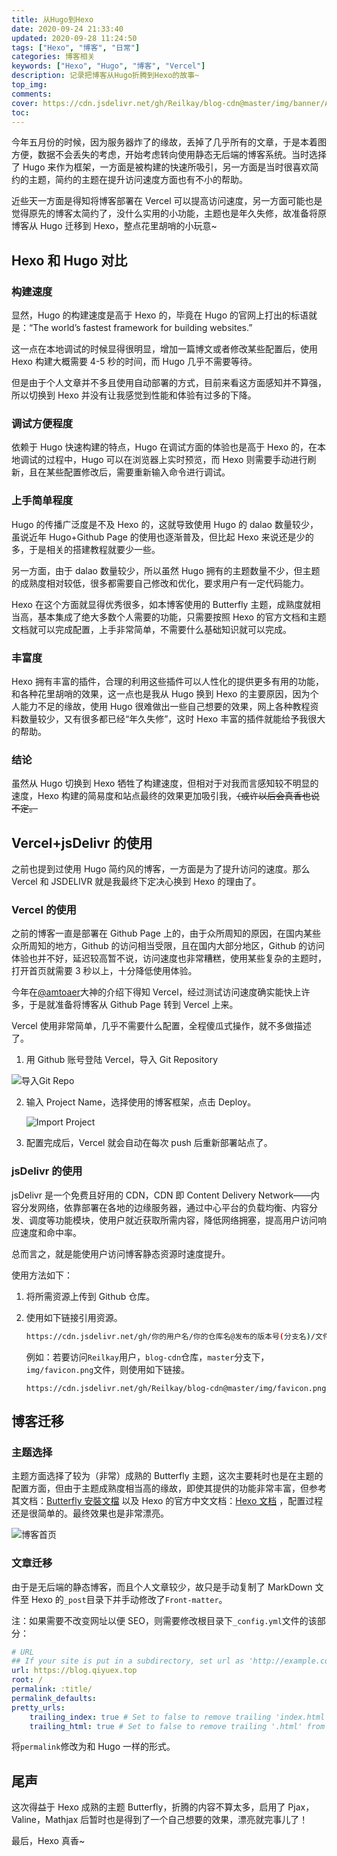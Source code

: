 ```yaml
---
title: 从Hugo到Hexo
date: 2020-09-24 21:33:40
updated: 2020-09-28 11:24:50
tags: ["Hexo", "博客", "日常"]
categories: 博客相关
keywords: ["Hexo", "Hugo", "博客", "Vercel"]
description: 记录把博客从Hugo折腾到Hexo的故事~
top_img:
comments:
cover: https://cdn.jsdelivr.net/gh/Reilkay/blog-cdn@master/img/banner/Art-FromHugoToHexo.jpg
toc:
---
```


今年五月份的时候，因为服务器炸了的缘故，丢掉了几乎所有的文章，于是本着图方便，数据不会丢失的考虑，开始考虑转向使用静态无后端的博客系统。当时选择了 Hugo 来作为框架，一方面是被构建的快速所吸引，另一方面是当时很喜欢简约的主题，简约的主题在提升访问速度方面也有不小的帮助。

近些天一方面是得知将博客部署在 Vercel 可以提高访问速度，另一方面可能也是觉得原先的博客太简约了，没什么实用的小功能，主题也是年久失修，故准备将原博客从 Hugo 迁移到 Hexo，整点花里胡哨的小玩意~

## Hexo 和 Hugo 对比

### 构建速度

显然，Hugo 的构建速度是高于 Hexo 的，毕竟在 Hugo 的官网上打出的标语就是：“The world’s fastest framework for building websites.”

这一点在本地调试的时候显得很明显，增加一篇博文或者修改某些配置后，使用 Hexo 构建大概需要 4-5 秒的时间，而 Hugo 几乎不需要等待。

但是由于个人文章并不多且使用自动部署的方式，目前来看这方面感知并不算强，所以切换到 Hexo 并没有让我感觉到性能和体验有过多的下降。

### 调试方便程度

依赖于 Hugo 快速构建的特点，Hugo 在调试方面的体验也是高于 Hexo 的，在本地调试的过程中，Hugo 可以在浏览器上实时预览，而 Hexo 则需要手动进行刷新，且在某些配置修改后，需要重新输入命令进行调试。

### 上手简单程度

Hugo 的传播广泛度是不及 Hexo 的，这就导致使用 Hugo 的 dalao 数量较少，虽说近年 Hugo+Github Page 的使用也逐渐普及，但比起 Hexo 来说还是少的多，于是相关的搭建教程就要少一些。

另一方面，由于 dalao 数量较少，所以虽然 Hugo 拥有的主题数量不少，但主题的成熟度相对较低，很多都需要自己修改和优化，要求用户有一定代码能力。

Hexo 在这个方面就显得优秀很多，如本博客使用的 Butterfly 主题，成熟度就相当高，基本集成了绝大多数个人需要的功能，只需要按照 Hexo 的官方文档和主题文档就可以完成配置，上手非常简单，不需要什么基础知识就可以完成。

### 丰富度

Hexo 拥有丰富的插件，合理的利用这些插件可以人性化的提供更多有用的功能，和各种花里胡哨的效果，这一点也是我从 Hugo 换到 Hexo 的主要原因，因为个人能力不足的缘故，使用 Hugo 很难做出一些自己想要的效果，网上各种教程资料数量较少，又有很多都已经“年久失修”，这时 Hexo 丰富的插件就能给予我很大的帮助。

### 结论

虽然从 Hugo 切换到 Hexo 牺牲了构建速度，但相对于对我而言感知较不明显的速度，Hexo 构建的简易度和站点最终的效果更加吸引我，~~（或许以后会真香也说不定。~~

## Vercel+jsDelivr 的使用

之前也提到过使用 Hugo 简约风的博客，一方面是为了提升访问的速度。那么 Vercel 和 JSDELIVR 就是我最终下定决心换到 Hexo 的理由了。

### Vercel 的使用

之前的博客一直是部署在 Github Page 上的，由于众所周知的原因，在国内某些众所周知的地方，Github 的访问相当受限，且在国内大部分地区，Github 的访问体验也并不好，延迟较高暂不说，访问速度也非常糟糕，使用某些复杂的主题时，打开首页就需要 3 秒以上，十分降低使用体验。

今年在[@amtoaer](https://allwens.work)大神的介绍下得知 Vercel，经过测试访问速度确实能快上许多，于是就准备将博客从 Github Page 转到 Vercel 上来。

Vercel 使用非常简单，几乎不需要什么配置，全程傻瓜式操作，就不多做描述了。

1. 用 Github 账号登陆 Vercel，导入 Git Repository

![导入Git Repo](https://i.loli.net/2020/09/28/7fNKonb6i51wOEs.png)

2. 输入 Project Name，选择使用的博客框架，点击 Deploy。

    ![Import Project](https://i.loli.net/2020/09/28/SBuntcYfWko2HI4.png)

3. 配置完成后，Vercel 就会自动在每次 push 后重新部署站点了。

### jsDelivr 的使用

jsDelivr 是一个免费且好用的 CDN，CDN 即 Content Delivery Network——内容分发网络，依靠部署在各地的边缘服务器，通过中心平台的负载均衡、内容分发、调度等功能模块，使用户就近获取所需内容，降低网络拥塞，提高用户访问响应速度和命中率。

总而言之，就是能使用户访问博客静态资源时速度提升。

使用方法如下：

1. 将所需资源上传到 Github 仓库。

2. 使用如下链接引用资源。

    ```bash
    https://cdn.jsdelivr.net/gh/你的用户名/你的仓库名@发布的版本号(分支名)/文件路径
    ```

    例如：若要访问`Reilkay`用户，`blog-cdn`仓库，`master`分支下，`img/favicon.png`文件，则使用如下链接。

    ```
    https://cdn.jsdelivr.net/gh/Reilkay/blog-cdn@master/img/favicon.png
    ```

## 博客迁移

### 主题选择

主题方面选择了较为（非常）成熟的 Butterfly 主题，这次主要耗时也是在主题的配置方面，但由于主题成熟度相当高的缘故，即使其提供的功能非常丰富，但参考其文档：[Butterfly 安裝文檔](https://demo.jerryc.me/posts/21cfbf15/) 以及 Hexo 的官方中文文档：[Hexo 文档](https://hexo.io/zh-cn/docs/) ，配置过程还是很简单的。最终效果也是非常漂亮。

![博客首页](https://i.loli.net/2020/09/28/UPQXaGrMVEhLjtT.png)

### 文章迁移

由于是无后端的静态博客，而且个人文章较少，故只是手动复制了 MarkDown 文件至 Hexo 的`_post`目录下并手动修改了`Front-matter`。

注：如果需要不改变网址以便 SEO，则需要修改根目录下`_config.yml`文件的该部分：

```yaml
# URL
## If your site is put in a subdirectory, set url as 'http://example.com/child' and root as '/child/'
url: https://blog.qiyuex.top
root: /
permalink: :title/
permalink_defaults:
pretty_urls:
    trailing_index: true # Set to false to remove trailing 'index.html' from permalinks
    trailing_html: true # Set to false to remove trailing '.html' from permalinks
```

将`permalink`修改为和 Hugo 一样的形式。

## 尾声

这次得益于 Hexo 成熟的主题 Butterfly，折腾的内容不算太多，启用了 Pjax，Valine，Mathjax 后暂时也是得到了一个自己想要的效果，漂亮就完事儿了！

最后，Hexo 真香~
